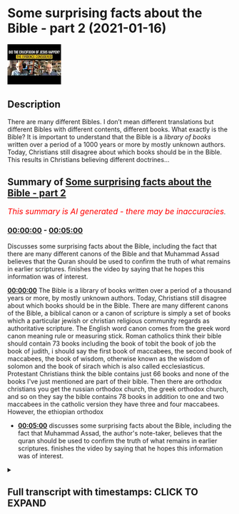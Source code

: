 # Some surprising facts about the Bible - part 2 (2021-01-16)

![alt Some surprising facts about the Bible - part 2](U1SiSCwpcVQ.jpg "Some surprising facts about the Bible - part 2")

## Description

There are many different Bibles. I don’t mean different translations but different Bibles with different contents, different books. 
What exactly is the Bible?
It is important to understand that the Bible is a *library of books* written over a period of a 1000 years or more by mostly unknown authors. Today, Christians still disagree about which books should be in the Bible. This results in Christians believing different doctrines...

## Summary of [Some surprising facts about the Bible - part 2](https://www.youtube.com/watch?v=U1SiSCwpcVQ)


*<span style="color:red; font-size:125%">This summary is AI generated - there may be inaccuracies</span>. [](/)*

### [00:00:00](https://www.youtube.com/watch?v=U1SiSCwpcVQ&t=0) - [00:05:00](https://www.youtube.com/watch?v=U1SiSCwpcVQ&t=300)

Discusses some surprising facts about the Bible, including the fact that there are many different canons of the Bible and that Muhammad Assad believes that the Quran should be used to confirm the truth of what remains in earlier scriptures. finishes the video by saying that he hopes this information was of interest.

**[00:00:00](https://www.youtube.com/watch?v=U1SiSCwpcVQ&t=0)** The Bible is a library of books written over a period of a thousand years or more, by mostly unknown authors. Today, Christians still disagree about which books should be in the Bible. There are many different canons of the Bible, a biblical canon or a canon of scripture is simply a set of books which a particular jewish or christian religious community regards as authoritative scripture. The English word canon comes from the greek word canon meaning rule or measuring stick. Roman catholics think their bible should contain 73 books including the book of tobit the book of job the book of judith, i should say the first book of maccabees, the second book of maccabees, the book of wisdom, otherwise known as the wisdom of solomon and the book of sirach which is also called ecclesiasticus. Protestant Christians think the bible contains just 66 books and none of the books I've just mentioned are part of their bible. Then there are orthodox christians you get the russian orthodox church, the greek orthodox church, and so on they say the bible contains 78 books in addition to one and two maccabees in the catholic version they have three and four maccabees. However, the ethiopian orthodox
* **[00:05:00](https://www.youtube.com/watch?v=U1SiSCwpcVQ&t=300)** discusses some surprising facts about the Bible, including the fact that Muhammad Assad, the author's note-taker, believes that the quran should be used to confirm the truth of what remains in earlier scriptures. finishes the video by saying that he hopes this information was of interest.

<details><summary><h2>Full transcript with timestamps: CLICK TO EXPAND</h2></summary>

[0:00:02](https://youtu.be/U1SiSCwpcVQ?t=2) there are many different bibles i don't mean 
different translations but different bibles    
[0:00:09](https://youtu.be/U1SiSCwpcVQ?t=9) with different contents different 
books what exactly is the bible    
[0:00:16](https://youtu.be/U1SiSCwpcVQ?t=16) well the bible is a library of books it's 
important to understand that the the bible    
[0:00:23](https://youtu.be/U1SiSCwpcVQ?t=23) is a library of books written over a period of a 
thousand years or more by mostly unknown authors    
[0:00:31](https://youtu.be/U1SiSCwpcVQ?t=31) today christians still disagree about which 
books should be in the bible now there are many    
[0:00:38](https://youtu.be/U1SiSCwpcVQ?t=38) different canons of the bible a biblical canon 
or a canon of scripture is simply a set of books    
[0:00:45](https://youtu.be/U1SiSCwpcVQ?t=45) which a particular jewish or christian religious 
community regards as authoritative scripture and    
[0:00:53](https://youtu.be/U1SiSCwpcVQ?t=53) the english word canon comes from the greek 
word canon meaning rule or measuring stick    
[0:01:01](https://youtu.be/U1SiSCwpcVQ?t=61) roman catholics think their bible should contain 
73 books including the book of tobit the book of    
[0:01:08](https://youtu.be/U1SiSCwpcVQ?t=68) job the book of judith i should say the first 
book of maccabees the second book of maccabees    
[0:01:15](https://youtu.be/U1SiSCwpcVQ?t=75) the book of wisdom otherwise known as the wisdom 
of solomon and the book of sirach which is also    
[0:01:21](https://youtu.be/U1SiSCwpcVQ?t=81) called ecclesiasticus protestant christians think 
the bible contains just 66 books and none of the    
[0:01:29](https://youtu.be/U1SiSCwpcVQ?t=89) books i've just mentioned are part of their bible 
then there are orthodox christians you get the    
[0:01:36](https://youtu.be/U1SiSCwpcVQ?t=96) russian orthodox church the greek orthodox church 
and so on they say the bible contains 78 books in    
[0:01:44](https://youtu.be/U1SiSCwpcVQ?t=104) addition to one and two maccabees in the catholic 
version they have three and four maccabees    
[0:01:50](https://youtu.be/U1SiSCwpcVQ?t=110) however the ethiopian orthodox church believes the 
bible contains 81 books the highest figure of all    
[0:01:59](https://youtu.be/U1SiSCwpcVQ?t=119) and the ethiopian broader new testament canon 
has eight additional books in addition to the one    
[0:02:06](https://youtu.be/U1SiSCwpcVQ?t=126) the canon we normally uh aware of it has the four 
books of cynodos the two divisions of the book of    
[0:02:13](https://youtu.be/U1SiSCwpcVQ?t=133) the covenant the ethiopic clement and the ethiopic 
didascalia this is what they're called if you    
[0:02:21](https://youtu.be/U1SiSCwpcVQ?t=141) google uh the ethiopian new testament canon 
you'll see all these books detailed and discussed    
[0:02:28](https://youtu.be/U1SiSCwpcVQ?t=148) now if we go back in time 
uh to the codex sinaiticus    
[0:02:33](https://youtu.be/U1SiSCwpcVQ?t=153) this is the oldest complete bible in the world 
and it's uh in the british library uh just    
[0:02:39](https://youtu.be/U1SiSCwpcVQ?t=159) a couple of miles from where i'm sitting 
and it's a fourth century christian bible    
[0:02:45](https://youtu.be/U1SiSCwpcVQ?t=165) and the canon there reflects probably most closely 
the roman catholic canon but in the new testament    
[0:02:53](https://youtu.be/U1SiSCwpcVQ?t=173) we find the epistle of barnabas and 
portions of the shepherd of hermas    
[0:02:59](https://youtu.be/U1SiSCwpcVQ?t=179) so these are two texts that no one today thinks 
is the word of god but uh in the fourth century    
[0:03:05](https://youtu.be/U1SiSCwpcVQ?t=185) uh they were accepted as the word of god so 
it's not just a different but it's not just    
[0:03:11](https://youtu.be/U1SiSCwpcVQ?t=191) a different bible we have today different bibles 
teach different christian doctrines for example    
[0:03:18](https://youtu.be/U1SiSCwpcVQ?t=198) the question whether it's permissible to seek the 
intercession of the living for the dead and the    
[0:03:24](https://youtu.be/U1SiSCwpcVQ?t=204) existence of purgatory there's an old testament 
book called two maccabees this is accepted by the    
[0:03:30](https://youtu.be/U1SiSCwpcVQ?t=210) catholic church and the orthodox churches but not 
by the evangelical churches and if you look at 2    
[0:03:36](https://youtu.be/U1SiSCwpcVQ?t=216) maccabees chapter 12 verse 43 onwards this speaks 
explicitly about the prayer of the living for    
[0:03:45](https://youtu.be/U1SiSCwpcVQ?t=225) the dead and it's where the roman catholics also 
get the doctrine of the purgat of purgatory from    
[0:03:52](https://youtu.be/U1SiSCwpcVQ?t=232) as i say this book is in the roman catholic and 
the orthodox bible but is rejected by protestants    
[0:03:57](https://youtu.be/U1SiSCwpcVQ?t=237) and all evangelicals so when a christian 
tells you you must believe in the bible    
[0:04:05](https://youtu.be/U1SiSCwpcVQ?t=245) you must always ask them which one there 
are so many they teach different things    
[0:04:13](https://youtu.be/U1SiSCwpcVQ?t=253) given there is so much confusion amongst the 
people of the book about their scriptures and what    
[0:04:20](https://youtu.be/U1SiSCwpcVQ?t=260) they actually teach what does the quran 
say in response to this well according to    
[0:04:28](https://youtu.be/U1SiSCwpcVQ?t=268) muhammad assad's message of the quran 
translated and explained by muhammad assad    
[0:04:33](https://youtu.be/U1SiSCwpcVQ?t=273) in verse 48 of surah number 5 it says and unto 
thee o prophet we have vouchsafed this divine    
[0:04:42](https://youtu.be/U1SiSCwpcVQ?t=282) writ setting forth the truth confirming 
the truth of whatever there still remains    
[0:04:48](https://youtu.be/U1SiSCwpcVQ?t=288) of earlier revelations and determining what is 
true therein judged then between the followers    
[0:04:56](https://youtu.be/U1SiSCwpcVQ?t=296) of earlier revelation in accordance with what 
god has bestowed from on high and do not follow    
[0:05:03](https://youtu.be/U1SiSCwpcVQ?t=303) their errant views forsaking the truth that has 
come unto thee so this passage seems to clearly    
[0:05:11](https://youtu.be/U1SiSCwpcVQ?t=311) imply that the quran as a criterion as a quality 
control is to be used to discern what is true and    
[0:05:19](https://youtu.be/U1SiSCwpcVQ?t=319) what is false in the scriptures of the people of 
the book and to confirm the truth of what remains    
[0:05:27](https://youtu.be/U1SiSCwpcVQ?t=327) in those earlier revelations clearly implying 
corruption and change and alteration of the    
[0:05:33](https://youtu.be/U1SiSCwpcVQ?t=333) original scriptures given to moses and given to 
jesus and so on so the quran is as a footnote here    
[0:05:40](https://youtu.be/U1SiSCwpcVQ?t=340) is is described as the determinant factor in 
deciding what is genuine and what is false in the    
[0:05:47](https://youtu.be/U1SiSCwpcVQ?t=347) earlier scriptures that's muhammad assad's note 
so i hope that was of interest until next time  

</details>
